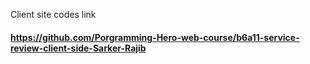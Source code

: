 Client site codes link
#### https://github.com/Porgramming-Hero-web-course/b6a11-service-review-client-side-Sarker-Rajib

